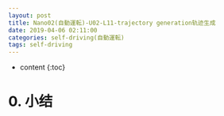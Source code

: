 ```yaml
---
layout: post
title: Nano02(自動運転)-U02-L11-trajectory generation轨迹生成
date: 2019-04-06 02:11:00
categories: self-driving(自動運転)
tags: self-driving
---
```

* content
{:toc}

# 0. 小结